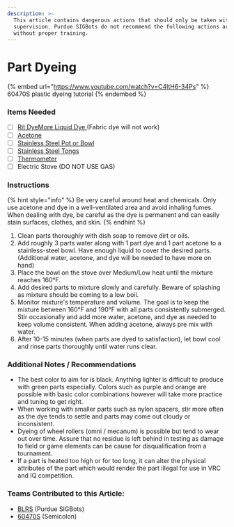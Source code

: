```yaml
---
description: >-
  This article contains dangerous actions that should only be taken with adult
  supervision. Purdue SIGBots do not recommend the following actions are taken
  without proper training.
---
```


# Part Dyeing

{% embed url="https://www.youtube.com/watch?v=C4ltH6-34Ps" %}
60470S plastic dyeing tutorial
{% endembed %}

### Items Needed

* [ ] [Rit DyeMore Liquid Dye ](https://amzn.to/3yvr80P)(Fabric dye will not work)
* [ ] [Acetone ](https://amzn.to/3ywwuJc)
* [ ] [Stainless Steel Pot or Bowl](https://amzn.to/3VifVdJ)
* [ ] [Stainless Steel Tongs](https://amzn.to/3rLglvI)
* [ ] [Thermometer](https://amzn.to/3EsNQdW)
* [ ] Electric Stove (DO NOT USE GAS)

### Instructions

{% hint style="info" %}
Be very careful around heat and chemicals. Only use acetone and dye in a well-ventilated area and avoid inhaling fumes. When dealing with dye, be careful as the dye is permanent and can easily stain surfaces, clothes, and skin.&#x20;
{% endhint %}

1. Clean parts thoroughly with dish soap to remove dirt or oils.&#x20;
2. Add roughly 3 parts water along with 1 part dye and 1 part acetone to a stainless-steel bowl. Have enough liquid to cover the desired parts. (Additional water, acetone, and dye will be needed to have more on hand)
3. Place the bowl on the stove over Medium/Low heat until the mixture reaches 160°F.
4. Add desired parts to mixture slowly and carefully. Beware of splashing as mixture should be coming to a low boil.
5. Monitor mixture's temperature and volume. The goal is to keep the mixture between 160°F and 190°F with all parts consistently submerged. Stir occasionally and add more water, acetone, and dye as needed to keep volume consistent. When adding acetone, always pre mix with water.
6. After 10-15 minutes (when parts are dyed to satisfaction), let bowl cool and rinse parts thoroughly until water runs clear.&#x20;

### Additional Notes / Recommendations

* The best color to aim for is black. Anything lighter is difficult to produce with green parts especially. Colors such as purple and orange are possible with basic color combinations however will take more practice and tuning to get right.&#x20;
* When working with smaller parts such as nylon spacers, stir more often as the dye tends to settle and parts may come out cloudy or inconsistent.&#x20;
* Dyeing of wheel rollers (omni / mecanum) is possible but tend to wear out over time. Assure that no residue is left behind in testing as damage to field or game elements can be cause for disqualification from a tournament.&#x20;
* If a part is heated too high or for too long, it can alter the physical attributes of the part which would render the part illegal for use in VRC and IQ competition.&#x20;



### Teams Contributed to this Article:

* [BLRS](https://purduesigbots.com/) (Purdue SIGBots)
* [60470S](https://www.youtube.com/c/6047OSSemicolon) (Semicolon)
